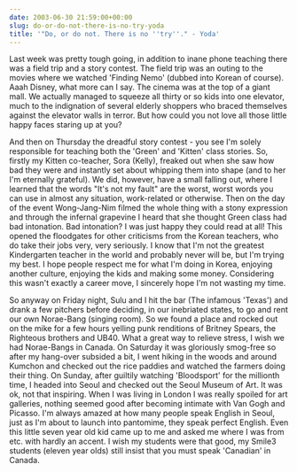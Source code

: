 ```yaml
---
date: 2003-06-30 21:59:00+00:00
slug: do-or-do-not-there-is-no-try-yoda
title: '"Do, or do not. There is no ''try''." - Yoda'
---
```


Last week was pretty tough going, in addition to inane phone teaching there was a field trip and a story contest. The field trip was an outing to the movies where we watched 'Finding Nemo' (dubbed into Korean of course). Aaah Disney, what more can I say. The cinema was at the top of a giant mall. We actually managed to squeeze all thirty or so kids into one elevator, much to the indignation of several elderly shoppers who braced themselves against the elevator walls in terror. But how could you not love all those little happy faces staring up at you? 

And then on Thursday the dreadful story contest - you see I'm solely responsible for teaching both the 'Green' and 'Kitten' class stories. So, firstly my Kitten co-teacher, Sora (Kelly), freaked out when she saw how bad they were and instantly set about whipping them into shape (and to her I'm eternally grateful). We did, however, have a small falling out, where I learned that the words "It's not my fault" are the worst, worst words you can use in almost any situation, work-related or otherwise. Then on the day of the event Wong-Jang-Nim filmed the whole thing with a stony expression and through the infernal grapevine I heard that she thought Green class had bad intonation. Bad intonation? I was just happy they could read at all! This opened the floodgates for other criticisms from the Korean teachers, who do take their jobs very, very seriously. I know that I'm not the greatest Kindergarten teacher in the world and probably never will be, but I'm trying my best. I hope people respect me for what I'm doing in Korea, enjoying another culture, enjoying the kids and making some money. Considering this wasn't exactly a career move, I sincerely hope I'm not wasting my time. 

So anyway on Friday night, Sulu and I hit the bar (The infamous 'Texas') and drank a few pitchers before deciding, in our inebriated states, to go and rent our own Norae-Bang (singing room). So we found a place and rocked out on the mike for a few hours yelling punk renditions of Britney Spears, the Righteous brothers and UB40. What a great way to relieve stress, I wish we had Norae-Bangs in Canada. On Saturday it was gloriously smog-free so after my hang-over subsided a bit, I went hiking in the woods and around Kumchon and checked out the rice paddies and watched the farmers doing their thing. On Sunday, after guiltily watching 'Bloodsport' for the millionth time, I headed into Seoul and checked out the Seoul Museum of Art. It was ok, not that inspiring. When I was living in London I was really spoiled for art galleries, nothing seemed good after becoming intimate with Van Gogh and Picasso. I'm always amazed at how many people speak English in Seoul, just as I'm about to launch into pantomime, they speak perfect English. Even this little seven year old kid came up to me and asked me where I was from etc. with hardly an accent. I wish my students were that good, my Smile3 students (eleven year olds) still insist that you must speak 'Canadian' in Canada.
